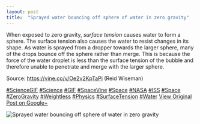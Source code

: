 ```yaml
---
layout: post
title:  "Sprayed water bouncing off sphere of water in zero gravity"
---
```


When exposed to zero gravity, _surface tension_ causes water to form a sphere. The surface tension also causes the water to resist changes in its shape. As water is sprayed from a dropper towards the larger sphere, many of the drops bounce off the sphere rather than merge. This is because the force of the water droplet is less than the surface tension of the bubble and therefore unable to penetrate and merge with the larger sphere.  
  
Source: <https://vine.co/v/Oe2v2KpTaPi> (Reid Wiseman)  
  
[#ScienceGIF](https://plus.google.com/s/%23ScienceGIF/posts) [#Science](https://plus.google.com/s/%23Science/posts) [#GIF](https://plus.google.com/s/%23GIF/posts) [#SpaceVine](https://plus.google.com/s/%23SpaceVine/posts) [#Space](https://plus.google.com/s/%23Space/posts) [#NASA](https://plus.google.com/s/%23NASA/posts) [#ISS](https://plus.google.com/s/%23ISS/posts) [#Space](https://plus.google.com/s/%23Space/posts) [#ZeroGravity](https://plus.google.com/s/%23ZeroGravity/posts) [#Weightless](https://plus.google.com/s/%23Weightless/posts) [#Physics](https://plus.google.com/s/%23Physics/posts) [#SurfaceTension](https://plus.google.com/s/%23SurfaceTension/posts) [#Water](https://plus.google.com/s/%23Water/posts)
[View Original Post on Google+](https://plus.google.com/+ColinSullender/posts/ibFfd4HkiQ9)

![Sprayed water bouncing off sphere of water in zero gravity](/assets/img/2015-06-29-Sprayed-water-bouncing-off-sphere-of-water-in-zero-gravity.gif)
